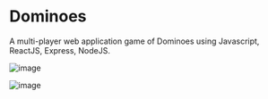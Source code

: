 # Dominoes
A multi-player web application game of Dominoes using Javascript, ReactJS, Express, NodeJS.

![image](https://user-images.githubusercontent.com/50627548/111321231-68f0c200-8670-11eb-8451-456a74ca2e8b.png)



![image](https://user-images.githubusercontent.com/50627548/111321322-7dcd5580-8670-11eb-9a05-00eb0a5627a4.png)


